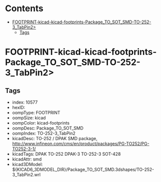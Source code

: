 



Contents
========

* [FOOTPRINT-kicad-kicad-footprints-Package_TO_SOT_SMD-TO-252-3_TabPin2>](#footprint-kicad-kicad-footprints-package_to_sot_smd-to-252-3_tabpin2)
	* [Tags](#tags)

# FOOTPRINT-kicad-kicad-footprints-Package_TO_SOT_SMD-TO-252-3_TabPin2>

## Tags

- index: 10577
- hexID: 
- oompType: FOOTPRINT
- oompSize: kicad
- oompColor: kicad-footprints
- oompDesc: Package_TO_SOT_SMD
- oompIndex: TO-252-3_TabPin2
- kicadDesc: TO-252 / DPAK SMD package, http://www.infineon.com/cms/en/product/packages/PG-TO252/PG-TO252-3-1/
- kicadTags: DPAK TO-252 DPAK-3 TO-252-3 SOT-428
- kicadAttr: smd
- kicad3DModel: ${KICAD6_3DMODEL_DIR}/Package_TO_SOT_SMD.3dshapes/TO-252-3_TabPin2.wrl
